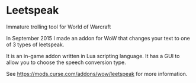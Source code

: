 # Leetspeak
Immature trolling tool for World of Warcraft

In September 2015 I made an addon for WoW that changes your text to one of 3 types of leetspeak. 

It is an in-game addon written in Lua scripting language. It has a GUI to allow you to choose the speech conversion type.

See https://mods.curse.com/addons/wow/leetspeak for more information.
